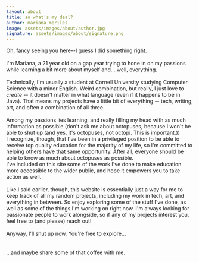 ```yaml
---
layout: about
title: so what's my deal?
author: mariana meriles
image: assets/images/about/author.jpg
signature: assets/images/about/signature.png
---
```


Oh, fancy seeing you here--I guess I did something right. <br> <br> I'm Mariana, a 21 year old on a gap year trying to hone in on my passions while learning a bit more about myself and... well, everything. <br> <br> Technically, I'm usually a student at Cornell University studying Computer Science with a minor English. Weird combination, but really, I just love to <i> create </i> -- it doesn't matter in what language (even if it happens to be in Java). That means my projects have a little bit of everything -- tech, writing, art, and often a combination of all three. <br> <br> Among my passions lies learning, and really filling my head with as much information as possible (don't ask me about octopuses, because I won't be able to shut up (and yes, it's octopuses, not octopi. This is important.)) <br> I recognize, though, that I've been in a privileged position to be able to receive top quality education for the majority of my life, so I'm committed to helping others have that same opportunity. After all, everyone should be able to know as much about octopuses as possible. <br> I've included on this site some of the work I've done to make education more accessible to the wider public, and hope it empowers you to take action as well. <br> <br> Like I said earlier, though, this website is essentially just a way for me to keep track of all my random projects, including my work in tech, art, and everything in between. So enjoy exploring some of the stuff I've done, as well as some of the things I'm working on right now. I'm always looking for passionate people to work alongside, so if any of my projects interest you, feel free to (and please) reach out! <br> <br> Anyway, I'll shut up now. You're free to explore... <br> <br> <br> ...and maybe share some of that coffee with me.

